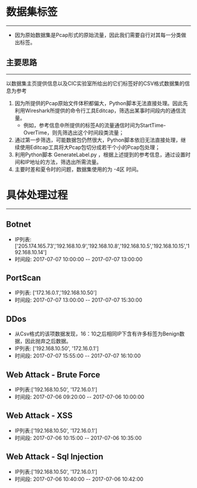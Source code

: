 # 数据集标签
---
- 因为原始数据集是Pcap形式的原始流量，因此我们需要自行对其每一分类做出标签。


## 主要思路
---
以数据集主页提供信息以及CIC实验室所给出的它们标签好的CSV格式数据集的信息为参考
1. 因为所提供的Pcap原始文件体积都偏大，Python脚本无法直接处理。因此先利用Wireshark所提供的命令行工具Editcap，筛选出某事时间段内的通信流量。
	- 例如，参考信息中所提供的标签A的流量通信时间为StartTime-OverTime，则先筛选出这个时间段类流量；
2. 通过第一步筛选，可能数据包仍然很大，Python脚本依旧无法直接处理，继续使用Editcap工具将大Pcap包切分成若干个小的Pcap包处理；
3. 利用Python脚本 GenerateLabel.py ，根据上述提到的参考信息，通过设置时间和IP地址的方法，筛选出所需流量。
4. 主要时差和夏令时的问题，数据集使用的为 -4区 时间。

# 具体处理过程
---
## Botnet
- IP列表: ['205.174.165.73','192.168.10.9','192.168.10.8','192.168.10.5','192.168.10.15','192.168.10.14']
- 时间段: 2017-07-07 10:00:00 -- 2017-07-07 13:00:00

## PortScan
- IP列表: ['172.16.0.1','192.168.10.50']
- 时间段: 2017-07-07 13:00:00 -- 2017-07-07 15:30:00

## DDos
- 从Csv格式的该项数据发现，16：10之后相同IP下含有许多标签为Benign数据，因此抛弃之后数据。
- IP列表: ['192.168.10.50', '172.16.0.1']
- 时间段: 2017-07-07 15:55:00 -- 2017-07-07 16:10:00

## Web Attack - Brute Force
- IP列表:['192.168.10.50', '172.16.0.1'] 
- 时间段: 2017-07-06 09:20:00 -- 2017-07-06 10:00:00

## Web Attack - XSS
- IP列表:['192.168.10.50', '172.16.0.1'] 
- 时间段: 2017-07-06 10:15:00 -- 2017-07-06 10:35:00

## Web Attack - Sql Injection
- IP列表:['192.168.10.50', '172.16.0.1'] 
- 时间段: 2017-07-06 10:40:00 -- 2017-07-06 10:42:00